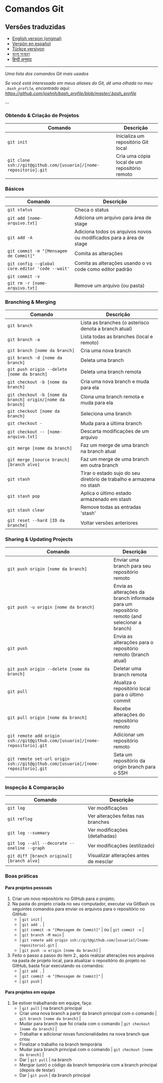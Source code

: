 Comandos Git
============

## Versões traduzidas
- [English version (original)](README.md)
- [Versión en español](READMEes.md)
- [Türkçe versiyon](READMEtr.md)
- [বাংলা সংস্করণ](READMEbn.md)
- [हिन्दी अनुवाद](READMEhi.md)

___

_Uma lista dos comandos Git mais usados_

*Se você está interessado em meus aliases do Git, dê uma olhada no meu `.bash_profile`, encontrado aqui: https://github.com/joshnh/bash_profile/blob/master/.bash_profile*

--

### Obtendo & Criação de Projetos

| Comando | Descrição |
| ------- | --------- |
| `git init` | Inicializa um repositório Git local |
| `git clone ssh://git@github.com/[usuario]/[nome-repositorio].git` | Cria uma cópia local de um repositório remoto |

### Básicos

| Comando | Descrição |
| ------- | --------- |
| `git status` | Checa o status |
| `git add [nome-arquivo.txt]` | Adiciona um arquivo para área de stage |
| `git add -A` | Adiciona todos os arquivos novos ou modificados para a área de stage |
| `git commit -m "[Mensagem de Commit]"` | Comita as alterações |
| `git config --global core.editor 'code --wait'` | Comita as alterações usando o vs code como editor padrão |
| `git commit -v` | | Comita as alterações usando o editor de texto que estiver definido|
| `git rm -r [nome-arquivo.txt]` | Remove um arquivo (ou pasta) |

### Branching & Merging

| Comando | Descrição |
| ------- | --------- |
| `git branch` | Lista as branches (o asterisco denota a branch atual) |
| `git branch -a` | Lista todas as branches (local e remoto) |
| `git branch [nome da branch]` | Cria uma nova branch |
| `git branch -d [nome da branch]` | Deleta uma branch |
| `git push origin --delete [nome da branch]` | Deleta uma branch remota |
| `git checkout -b [nome da branch]` | Cria uma nova branch e muda para ela |
| `git checkout -b [nome da branch] origin/[nome da branch]` | Clona uma branch remota e muda para ela |
| `git checkout [nome da branch]` | Seleciona uma branch |
| `git checkout -` | Muda para a última branch |
| `git checkout -- [nome-arquivo.txt]` | Descarta modificações de um arquivo |
| `git merge [nome da branch]` | Faz um merge de uma branch na branch atual |
| `git merge [source branch] [branch alvo]` | Faz um merge de uma branch em outra branch |
| `git stash` | Tirar o estado sujo do seu diretório de trabalho e armazena no stash |
| `git stash pop` | Aplica o último estado armazenado em stash |
| `git stash clear` | Remove todas as entradas 'stash' |
| `git reset --hard [ID da branche]` | Voltar versões anteriores |

### Sharing & Updating Projects

| Comando | Descrição |
| ------- | --------- |
| `git push origin [nome da branch]` | Enviar uma branch para seu repositório remoto |
| `git push -u origin [nome da branch]` | Envia as alterações da branch informada para um repositório remoto (and selecionar a branch) |
| `git push` | Envia as alterações para o repositório remoto (branch atual) |
| `git push origin --delete [nome da branch]` | Deletar uma branch remota |
| `git pull` | Atualiza o repositório local para o último commit |
| `git pull origin [nome da branch]` | Recebe alterações do repositório remoto |
| `git remote add origin ssh://git@github.com/[usuario]/[nome-repositorio].git` | Adicionar um repositório remoto |
| `git remote set-url origin ssh://git@github.com/[usuario]/[nome-repositorio].git` | Seta um repositório da origin branch para o SSH |

### Inspeção & Comparação

| Comando | Descrição |
| ------- | --------- |
| `git log` | Ver modificações |
| `git reflog` | Ver alterações feitas nas branches |
| `git log --summary` | Ver modificações (detalhadas) |
| `git log --all --decorate --oneline --graph` | Ver modificações (estilizado) |
| `git diff [branch original] [branch alvo]` | Visualizar alterações antes de mesclar |

### Boas práticas

#### Para projetos pessoais

1. Criar um novo repositório no GitHub para o projeto;
2. Na pasta do projeto criada no seu computador, executar via GitBash os seguintes comandos para enviar os arquivos para o repositório no GitHub:
   * | `git init` |
   * | `git add .` |
   * | `git commit -m "[Mensagem de Commit]"` | ou | `git commit -v` |
   * | `git branch -M main` |
   * | `git remote add origin ssh://git@github.com/[usuario]/[nome-repositorio].git` |
   * | `git push -u origin [nome da branch]` |
3. Feito o passo a passo do item 2., após realizar alterações nos arquivos na pasta de projeto local, para atualizar o repositório do projeto no GitHub, basta ficar executando os comandos:
   * | `git add .` |
   * | `git commit -m "[Mensagem de Commit]"` |
   * | `git push` |

#### Para projetos em equipe

1. Se estiver trabalhando em equipe, faça:
   * | `git pull` | na branch principal
   * Criar uma nova branch a partir da branch principal com o comando | `git branch [nome da branch]` |
   * Mudar para branch que foi criada com o comando | `git checkout [nome da branch]` |
   * Trabalhar e adicionar novas funcionalidades na nova branch que criou
   * Finalizar o trabalho na branch temporária
   * Mudar para branch principal com o comando | `git checkout [nome da branch]` |
   * Dar | `git pull` | na branch
   * Mergiar (unir) o código da branch temporária com a branch principal (depois de testar)
   * Dar | `git push` | da branch principal
